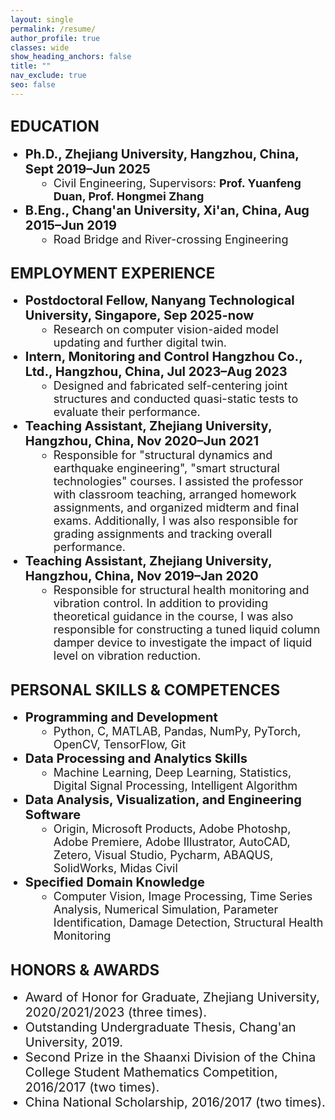 ```yaml
---
layout: single
permalink: /resume/
author_profile: true
classes: wide
show_heading_anchors: false
title: ""
nav_exclude: true
seo: false
---
```

<span style="font-size: 24px;"><strong>EDUCATION</strong></span>
---
<ul style="margin-top: 0; margin-bottom: 0;">
  <li style="list-style-type: disc; margin-left: 0px; font-size: 20px;">
    <strong>Ph.D., Zhejiang University, Hangzhou, China, Sept 2019–Jun 2025</strong>
  </li>
  <li style="list-style-type: circle; margin-left: 45px; font-size: 18px;">
    Civil Engineering, Supervisors: <strong>Prof. Yuanfeng Duan, Prof. Hongmei Zhang</strong>
  </li>
  <li style="list-style-type: disc; margin-left: 0px; font-size: 20px;">
    <strong>B.Eng., Chang'an University, Xi'an, China, Aug 2015–Jun 2019</strong>
  </li>
  <li style="list-style-type: circle; margin-left: 45px; font-size: 18px;">
    Road Bridge and River-crossing Engineering
  </li>
</ul>

<span style="font-size: 24px;"><strong>EMPLOYMENT EXPERIENCE</strong></span>
---
<ul style="margin-top: 0; margin-bottom: 0;">
  <li style="list-style-type: disc; margin-left: 0px; font-size: 20px;">
    <strong>Postdoctoral Fellow, Nanyang Technological University, Singapore, Sep 2025-now</strong>
  </li>
  <li style="list-style-type: circle; margin-left: 45px; font-size: 18px;">
    Research on computer vision-aided model updating and further digital twin.
  </li>
  <li style="list-style-type: disc; margin-left: 0px; font-size: 20px;">
    <strong>Intern, Monitoring and Control Hangzhou Co., Ltd., Hangzhou, China, Jul 2023–Aug 2023</strong>
  </li>
  <li style="list-style-type: circle; margin-left: 45px; font-size: 18px;">
    Designed and fabricated self-centering joint structures and conducted quasi-static tests to evaluate their performance.
  </li>
  <li style="list-style-type: disc; margin-left: 0px; font-size: 20px;">
    <strong>Teaching Assistant, Zhejiang University, Hangzhou, China, Nov 2020–Jun 2021</strong>
  </li>
  <li style="list-style-type: circle; margin-left: 45px; font-size: 18px;">
    Responsible for "structural dynamics and earthquake engineering", "smart structural technologies" courses. I assisted the professor with classroom teaching, arranged homework assignments, and organized midterm and final exams. Additionally, I was also responsible for grading assignments and tracking overall performance.
  </li>
  <li style="list-style-type: disc; margin-left: 0px; font-size: 20px;">
    <strong>Teaching Assistant, Zhejiang University, Hangzhou, China, Nov 2019–Jan 2020</strong>
  </li>
  <li style="list-style-type: circle; margin-left: 45px; font-size: 18px;">
    Responsible for structural health monitoring and vibration control. In addition to providing theoretical guidance in the course, I was also responsible for constructing a tuned liquid column damper device to investigate the impact of liquid level on vibration reduction.
  </li>
</ul>

<span style="font-size: 24px;"><strong>PERSONAL SKILLS & COMPETENCES</strong></span>
---
<ul style="margin-top: 0; margin-bottom: 0;">
  <li style="list-style-type: disc; margin-left: 0px; font-size: 20px;">
    <strong>Programming and Development</strong>
  </li>
  <li style="list-style-type: circle; margin-left: 45px; font-size: 18px;">
    Python, C, MATLAB, Pandas, NumPy, PyTorch, OpenCV, TensorFlow, Git
  </li>
  <li style="list-style-type: disc; margin-left: 0px; font-size: 20px;">
    <strong>Data Processing and Analytics Skills</strong>
  </li>
  <li style="list-style-type: circle; margin-left: 45px; font-size: 18px;">
    Machine Learning, Deep Learning, Statistics, Digital Signal Processing, Intelligent Algorithm
  </li>
  <li style="list-style-type: disc; margin-left: 0px; font-size: 20px;">
    <strong>Data Analysis, Visualization, and Engineering Software</strong>
  </li>
  <li style="list-style-type: circle; margin-left: 45px; font-size: 18px;">
    Origin, Microsoft Products, Adobe Photoshp, Adobe Premiere, Adobe Illustrator, AutoCAD, Zetero, Visual Studio, Pycharm, ABAQUS, SolidWorks, Midas Civil
  </li>
  <li style="list-style-type: disc; margin-left: 0px; font-size: 20px;">
    <strong>Specified Domain Knowledge</strong>
  </li>
  <li style="list-style-type: circle; margin-left: 45px; font-size: 18px;">
    Computer Vision, Image Processing, Time Series Analysis, Numerical Simulation, Parameter Identification, Damage Detection, Structural Health Monitoring
  </li>
</ul>

<span style="font-size: 24px;"><strong>HONORS & AWARDS</strong></span>
---
<ul style="margin-top: 0; margin-bottom: 0;">
  <li style="list-style-type: disc; margin-left: 0px; font-size: 20px;">
    Award of Honor for Graduate, Zhejiang University, 2020/2021/2023 (three times).
  </li>
  <li style="list-style-type: disc; margin-left: 0px; font-size: 20px;">
    Outstanding Undergraduate Thesis, Chang'an University, 2019.
  </li>
  <li style="list-style-type: disc; margin-left: 0px; font-size: 20px;">
    Second Prize in the Shaanxi Division of the China College Student Mathematics Competition, 2016/2017 (two times).
  </li>
  <li style="list-style-type: disc; margin-left: 0px; font-size: 20px;">
    China National Scholarship, 2016/2017 (two times).
  </li>
</ul>




